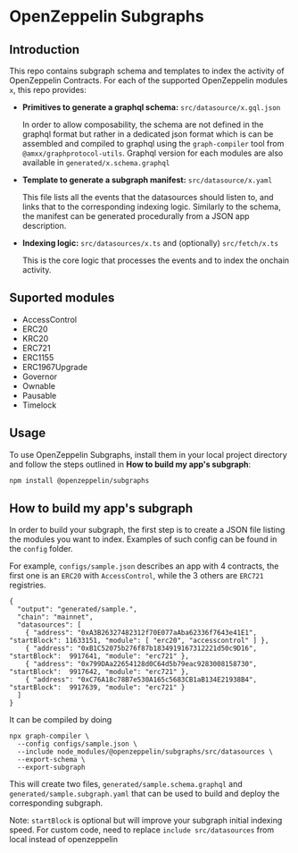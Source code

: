 # OpenZeppelin Subgraphs

## Introduction

This repo contains subgraph schema and templates to index the activity of OpenZeppelin Contracts. For each of the supported OpenZeppelin modules `x`, this repo provides:

- **Primitives to generate a graphql schema:** `src/datasource/x.gql.json`

  In order to allow composability, the schema are not defined in the graphql format but rather in a dedicated json format which is can be assembled and compiled to graphql using the `graph-compiler` tool from `@amxx/graphprotocol-utils`. Graphql version for each modules are also available in `generated/x.schema.graphql`

- **Template to generate a subgraph manifest:** `src/datasource/x.yaml`

  This file lists all the events that the datasources should listen to, and links that to the corresponding indexing logic. Similarly to the schema, the manifest can be generated procedurally from a JSON app description.

- **Indexing logic:** `src/datasources/x.ts` and (optionally) `src/fetch/x.ts`

  This is the core logic that processes the events and to index the onchain activity.

## Suported modules

- AccessControl
- ERC20
- KRC20
- ERC721
- ERC1155
- ERC1967Upgrade
- Governor
- Ownable
- Pausable
- Timelock

<!--
PaymentSplitter
ERC20Snapshot
ERC20Votes
ERC777
Escrow
-->

## Usage

To use OpenZeppelin Subgraphs, install them in your local project directory and follow the steps outlined in __How to build my app's subgraph__:

```sh
npm install @openzeppelin/subgraphs
```

## How to build my app's subgraph

In order to build your subgraph, the first step is to create a JSON file listing the modules you want to index. Examples of such config can be found in the `config` folder.

For example, `configs/sample.json` describes an app with 4 contracts, the first one is an `ERC20` with `AccessControl`, while the 3 others are `ERC721` registries.

```
{
  "output": "generated/sample.",
  "chain": "mainnet",
  "datasources": [
    { "address": "0xA3B26327482312f70E077aAba62336f7643e41E1", "startBlock": 11633151, "module": [ "erc20", "accesscontrol" ] },
    { "address": "0xB1C52075b276f87b1834919167312221d50c9D16", "startBlock":  9917641, "module": "erc721" },
    { "address": "0x799DAa22654128d0C64d5b79eac9283008158730", "startBlock":  9917642, "module": "erc721" },
    { "address": "0xC76A18c78B7e530A165c5683CB1aB134E21938B4", "startBlock":  9917639, "module": "erc721" }
  ]
}
```

It can be compiled by doing

```
npx graph-compiler \
  --config configs/sample.json \
  --include node_modules/@openzeppelin/subgraphs/src/datasources \
  --export-schema \
  --export-subgraph
```

This will create two files, `generated/sample.schema.graphql` and `generated/sample.subgraph.yaml` that can be used to build and deploy the corresponding subgraph.

Note: `startBlock` is optional but will improve your subgraph initial indexing speed.
For custom code, need to replace ```include src/datasources``` from local instead of openzeppelin
